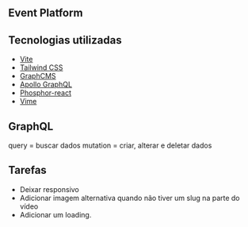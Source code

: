 ## Event Platform

## Tecnologias utilizadas

- [Vite](https://vitejs.dev/)
- [Tailwind CSS](https://tailwindcss.com)
- [GraphCMS](https://app.graphcms.com/)
- [Apollo GraphQL](https://www.apollographql.com/)
- [Phosphor-react](https://phosphoricons.com/)
- [Vime](https://vimejs.com/)

## GraphQL

query = buscar dados
mutation = criar, alterar e deletar dados

## Tarefas

- Deixar responsivo
- Adicionar imagem alternativa quando não tiver um slug na parte do vídeo
- Adicionar um loading.
